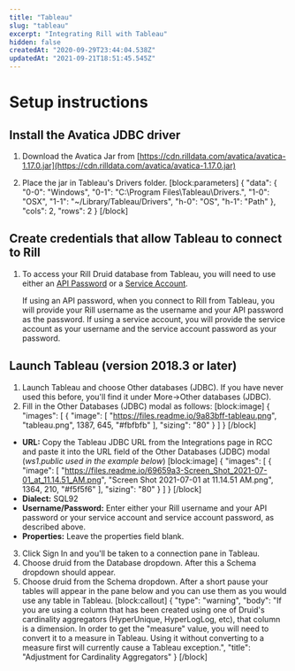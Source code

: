 ```yaml
---
title: "Tableau"
slug: "tableau"
excerpt: "Integrating Rill with Tableau"
hidden: false
createdAt: "2020-09-29T23:44:04.538Z"
updatedAt: "2021-09-21T18:51:45.545Z"
---
```

# Setup instructions

## Install the Avatica JDBC driver

1. Download the Avatica Jar from [https://cdn.rilldata.com/avatica/avatica-1.17.0.jar](https://cdn.rilldata.com/avatica/avatica-1.17.0.jar)

2. Place the jar in Tableau's Drivers folder. 
[block:parameters]
{
  "data": {
    "0-0": "Windows",
    "0-1": "C:\\Program Files\\Tableau\\Drivers.",
    "1-0": "OSX",
    "1-1": "~/Library/Tableau/Drivers",
    "h-0": "OS",
    "h-1": "Path"
  },
  "cols": 2,
  "rows": 2
}
[/block]
## Create credentials that allow Tableau to connect to Rill
1. To access your Rill Druid database from Tableau, you will need to use either an [API Password](doc:api-password) or a [Service Account](doc:service-accounts). 

   If using an API password, when you connect to Rill from Tableau, you will provide your Rill username as the username and your API password as the password. If using a service account, you will provide the service account as your username and the service account password as your password.

## Launch Tableau (version 2018.3 or later)
1. Launch Tableau and choose Other databases (JDBC). If you have never used this before, you'll find it under More->Other databases (JDBC).
2. Fill in the Other Databases (JDBC) modal as follows: 
[block:image]
{
  "images": [
    {
      "image": [
        "https://files.readme.io/9a83bff-tableau.png",
        "tableau.png",
        1387,
        645,
        "#fbfbfb"
      ],
      "sizing": "80"
    }
  ]
}
[/block]
  * **URL:** Copy the Tableau JDBC URL from the Integrations page in RCC and paste it into the URL field of the Other Databases (JDBC) modal (*ws1.public used in the example below*) 
[block:image]
{
  "images": [
    {
      "image": [
        "https://files.readme.io/69659a3-Screen_Shot_2021-07-01_at_11.14.51_AM.png",
        "Screen Shot 2021-07-01 at 11.14.51 AM.png",
        1364,
        210,
        "#f5f5f6"
      ],
      "sizing": "80"
    }
  ]
}
[/block]
  * **Dialect:** SQL92
  * **Username/Password:** Enter either your Rill username and your API password or your service account and service account password, as described above.  
  * **Properties:** Leave the properties field blank.

 3. Click Sign In and you'll be taken to a connection pane in Tableau.
 4. Choose druid from the Database dropdown. After this a Schema dropdown should appear.
 5. Choose druid from the Schema dropdown. After a short pause your tables will appear in the pane below and you can use them as you would use any table in Tableau.
[block:callout]
{
  "type": "warning",
  "body": "If you are using a column that has been created using one of Druid's cardinality aggregators (HyperUnique, HyperLogLog, etc), that column is a dimension. In order to get the \"measure\" value, you will need to convert it to a measure in Tableau. Using it without converting to a measure first will currently cause a Tableau exception.",
  "title": "Adjustment for Cardinality Aggregators"
}
[/block]